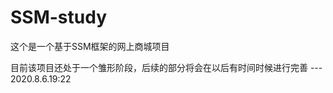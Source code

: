 # SSM-study
这个是一个基于SSM框架的网上商城项目

目前该项目还处于一个雏形阶段，后续的部分将会在以后有时间时候进行完善
                    --- 2020.8.6.19:22
